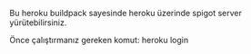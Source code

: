 Bu heroku buildpack sayesinde heroku üzerinde spigot server yürütebilirsiniz.

Önce çalıştırmanız gereken komut: heroku login


